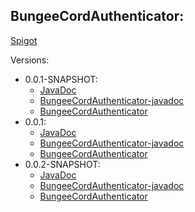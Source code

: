## BungeeCordAuthenticator:
[Spigot](https://www.spigotmc.org/resources/bungeecordauthenticator.87669/)

Versions:
  * 0.0.1-SNAPSHOT:
    * [JavaDoc](https://xxschrandxx.github.io/SpigotPlugins/BungeeCordAuthenticator/0.0.1-SNAPSHOT/apidocs/)
    * [BungeeCordAuthenticator-javadoc](https://xxschrandxx.github.io/SpigotPlugins/BungeeCordAuthenticator/0.0.1-SNAPSHOT/BungeeCordAuthenticator-0.0.1-SNAPSHOT-javadoc.jar)
    * [BungeeCordAuthenticator](https://xxschrandxx.github.io/SpigotPlugins/BungeeCordAuthenticator/0.0.1-SNAPSHOT/BungeeCordAuthenticator-0.0.1-SNAPSHOT.jar)
  * 0.0.1:
    * [JavaDoc](https://xxschrandxx.github.io/SpigotPlugins/BungeeCordAuthenticator/0.0.1/apidocs/)
    * [BungeeCordAuthenticator-javadoc](https://xxschrandxx.github.io/SpigotPlugins/BungeeCordAuthenticator/0.0.1/BungeeCordAuthenticator-0.0.1-javadoc.jar)
    * [BungeeCordAuthenticator](https://xxschrandxx.github.io/SpigotPlugins/BungeeCordAuthenticator/0.0.1/BungeeCordAuthenticator-0.0.1.jar)
  * 0.0.2-SNAPSHOT:
    * [JavaDoc](https://xxschrandxx.github.io/SpigotPlugins/BungeeCordAuthenticator/0.0.2-SNAPSHOT/apidocs/)
    * [BungeeCordAuthenticator-javadoc](https://xxschrandxx.github.io/SpigotPlugins/BungeeCordAuthenticator/0.0.2-SNAPSHOT/BungeeCordAuthenticator-0.0.2-SNAPSHOT-javadoc.jar)
    * [BungeeCordAuthenticator](https://xxschrandxx.github.io/SpigotPlugins/BungeeCordAuthenticator/0.0.2-SNAPSHOT/BungeeCordAuthenticator-0.0.2-SNAPSHOT.jar)
